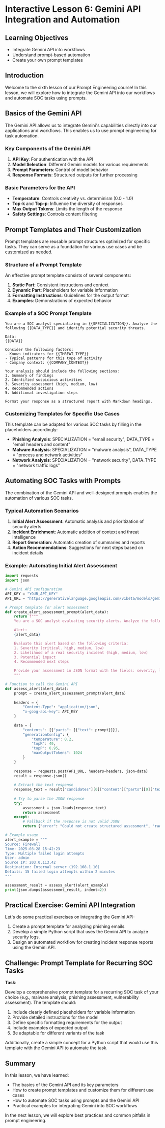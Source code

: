 # Interactive Lesson 6: Gemini API Integration and Automation

## Learning Objectives
- Integrate Gemini API into workflows
- Understand prompt-based automation
- Create your own prompt templates

## Introduction

Welcome to the sixth lesson of our Prompt Engineering course! In this lesson, we will explore how to integrate the Gemini API into our workflows and automate SOC tasks using prompts.

## Basics of the Gemini API

The Gemini API allows us to integrate Gemini's capabilities directly into our applications and workflows. This enables us to use prompt engineering for task automation.

### Key Components of the Gemini API

1. **API Key**: For authentication with the API
2. **Model Selection**: Different Gemini models for various requirements
3. **Prompt Parameters**: Control of model behavior
4. **Response Formats**: Structured outputs for further processing

### Basic Parameters for the API

- **Temperature**: Controls creativity vs. determinism (0.0 - 1.0)
- **Top-k** and **Top-p**: Influence the diversity of responses
- **Max Output Tokens**: Limits the length of the response
- **Safety Settings**: Controls content filtering

## Prompt Templates and Their Customization

Prompt templates are reusable prompt structures optimized for specific tasks. They can serve as a foundation for various use cases and be customized as needed.

### Structure of a Prompt Template

An effective prompt template consists of several components:

1. **Static Part**: Consistent instructions and context
2. **Dynamic Part**: Placeholders for variable information
3. **Formatting Instructions**: Guidelines for the output format
4. **Examples**: Demonstrations of expected behavior

### Example of a SOC Prompt Template

```
You are a SOC analyst specializing in {{SPECIALIZATION}}. Analyze the following {{DATA_TYPE}} and identify potential security threats.

Data:
{{DATA}}

Consider the following factors:
- Known indicators for {{THREAT_TYPE}}
- Typical patterns for this type of activity
- Company context: {{COMPANY_CONTEXT}}

Your analysis should include the following sections:
1. Summary of findings
2. Identified suspicious activities
3. Severity assessment (high, medium, low)
4. Recommended actions
5. Additional investigation steps

Format your response as a structured report with Markdown headings.
```

### Customizing Templates for Specific Use Cases

This template can be adapted for various SOC tasks by filling in the placeholders accordingly:

- **Phishing Analysis**: SPECIALIZATION = "email security", DATA_TYPE = "email headers and content"
- **Malware Analysis**: SPECIALIZATION = "malware analysis", DATA_TYPE = "process and network activities"
- **Network Analysis**: SPECIALIZATION = "network security", DATA_TYPE = "network traffic logs"

## Automating SOC Tasks with Prompts

The combination of the Gemini API and well-designed prompts enables the automation of various SOC tasks.

### Typical Automation Scenarios

1. **Initial Alert Assessment**: Automatic analysis and prioritization of security alerts
2. **Incident Enrichment**: Automatic addition of context and threat intelligence
3. **Report Generation**: Automatic creation of summaries and reports
4. **Action Recommendations**: Suggestions for next steps based on incident details

### Example: Automating Initial Alert Assessment

```python
import requests
import json

# Gemini API configuration
API_KEY = "YOUR_API_KEY"
API_URL = "https://generativelanguage.googleapis.com/v1beta/models/gemini-pro:generateContent"

# Prompt template for alert assessment
def create_alert_assessment_prompt(alert_data):
    return f"""
    You are a SOC analyst evaluating security alerts. Analyze the following alert and assess its priority.

    Alert:
    {alert_data}

    Evaluate this alert based on the following criteria:
    1. Severity (critical, high, medium, low)
    2. Likelihood of a real security incident (high, medium, low)
    3. Potential impact
    4. Recommended next steps

    Provide your assessment in JSON format with the fields: severity, likelihood, impact, recommended_actions.
    """

# Function to call the Gemini API
def assess_alert(alert_data):
    prompt = create_alert_assessment_prompt(alert_data)
    
    headers = {
        "Content-Type": "application/json",
        "x-goog-api-key": API_KEY
    }
    
    data = {
        "contents": [{"parts": [{"text": prompt}]}],
        "generationConfig": {
            "temperature": 0.2,
            "topK": 40,
            "topP": 0.95,
            "maxOutputTokens": 1024
        }
    }
    
    response = requests.post(API_URL, headers=headers, json=data)
    result = response.json()
    
    # Extract the text response
    response_text = result["candidates"][0]["content"]["parts"][0]["text"]
    
    # Try to parse the JSON response
    try:
        assessment = json.loads(response_text)
        return assessment
    except:
        # Fallback if the response is not valid JSON
        return {"error": "Could not create structured assessment", "raw_response": response_text}

# Example usage
alert_example = """
Source: Firewall
Time: 2025-03-28 15:42:23
Type: Multiple failed login attempts
User: admin
Source IP: 203.0.113.42
Destination: Internal server (192.168.1.10)
Details: 15 failed login attempts within 2 minutes
"""

assessment_result = assess_alert(alert_example)
print(json.dumps(assessment_result, indent=2))
```

## Practical Exercise: Gemini API Integration

Let's do some practical exercises on integrating the Gemini API:

1. Create a prompt template for analyzing phishing emails.
2. Develop a simple Python script that uses the Gemini API to analyze security logs.
3. Design an automated workflow for creating incident response reports using the Gemini API.

## Challenge: Prompt Template for Recurring SOC Tasks

**Task:**

Develop a comprehensive prompt template for a recurring SOC task of your choice (e.g., malware analysis, phishing assessment, vulnerability assessment). The template should:

1. Include clearly defined placeholders for variable information
2. Provide detailed instructions for the model
3. Define specific formatting requirements for the output
4. Include examples of expected output
5. Be adaptable for different variants of the task

Additionally, create a simple concept for a Python script that would use this template with the Gemini API to automate the task.

## Summary

In this lesson, we have learned:
- The basics of the Gemini API and its key parameters
- How to create prompt templates and customize them for different use cases
- How to automate SOC tasks using prompts and the Gemini API
- Practical examples for integrating Gemini into SOC workflows

In the next lesson, we will explore best practices and common pitfalls in prompt engineering.
